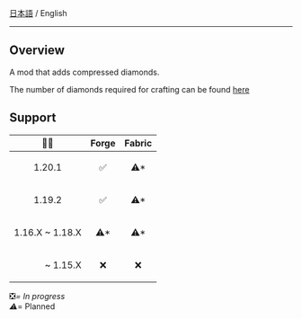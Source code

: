 [日本語](https://github.com/Torikun9971/Compressed_Diamond_Mod/blob/Forge-1.19.2/README.md) / English

- ---

## Overview

A mod that adds compressed diamonds.

The number of diamonds required for crafting can be found [here](https://github.com/Torikun9971/Compressed_Diamond_Mod/blob/Forge-1.19.2/lang/en_us/COMPRESSION_TABLE.md)

## Support

| 🌈💎                              | Forge                | Fabric               |
|-----------------------------------|----------------------|----------------------|
| <p align="center">1.20.1          | <p align="center">✅  | <p align="center">⚠* |
| <p align="center">1.19.2          | <p align="center">✅  | <p align="center">⚠* |
| <p align="center">1.16.X ~ 1.18.X | <p align="center">⚠* | <p align="center">⚠* |
| <p align="right">~ 1.15.X         | <p align="center">❌  | <p align="center">❌  |

❎*= In progress  
⚠*= Planned